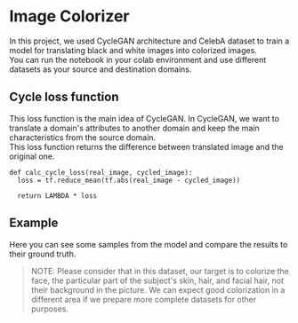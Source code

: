# Image Colorizer
In this project, we used CycleGAN architecture and CelebA dataset to train a model for translating black and white images into colorized images.  
You can run the notebook in your colab environment and use different datasets as your source and destination domains.

## Cycle loss function
This loss function is the main idea of CycleGAN. In CycleGAN, we want to translate a domain's attributes to another domain and keep the main characteristics from the source domain.  
This loss function returns the difference between translated image and the original one.  

```
def calc_cycle_loss(real_image, cycled_image):
  loss = tf.reduce_mean(tf.abs(real_image - cycled_image))

  return LAMBDA * loss
```

## Example
Here you can see some samples from the model and compare the results to their ground truth.  
> NOTE: Please consider that in this dataset, our target is to colorize the face, the particular part of the subject's skin, hair, and facial hair, not their background in the picture. We can expect good colorization in a different area if we prepare more complete datasets for other purposes.
